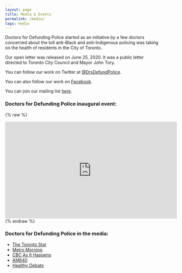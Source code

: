 ```yaml
---
layout: page
title: Media & Events
permalink: /media/
tags: media
---
```


Doctors for Defunding Police started as an initiative by a few doctors concerned about the toll anti-Black and anti-Indigenous policing was taking on the health of residents in the City of Toronto.

Our open letter was released on June 25, 2020. It was a public letter directed to Toronto City Council and Mayor John Tory.

You can follow our work on Twitter at [@DrsDefundPolice](https://twitter.com/DrsDefundPolice).

You can also follow our work on [Facebook](https://www.facebook.com/DoctorsForDefundingPolice).

You can join our mailing list [here](https://docs.google.com/forms/d/e/1FAIpQLSe-o_MTgKmGhzapEKSbk1dYc-LHvhWknGppCtmMzi1ahajpOA/viewform?vc=0&c=0&w=1&flr=0). 

### Doctors for Defunding Police inaugural event:
{% raw %}
<iframe width="560" height="315" src="https://www.youtube.com/embed/zPjYWzyoJ28" frameborder="0" allow="accelerometer; autoplay; encrypted-media; gyroscope; picture-in-picture" allowfullscreen></iframe>
{% endraw %}



### Doctors for Defunding Police in the media:

- [The Toronto Star](https://www.thestar.com/opinion/contributors/2020/06/26/policing-is-a-public-health-crisis.html)
- [Metro Morning](https://www.cbc.ca/listen/live-radio/1-39-metro-morning/clip/15784180-health-professionals-call-to-defund-police)
- [CBC As It Happens](https://www.cbc.ca/listen/live-radio/1-82-here-and-now-toronto/clip/15784281-why-a-group-of-toronto-doctors-are-putting-their-weight-behind-defunding-the-police)
- [AM640](https://omny.fm/shows/am640-the-morning-show/group-of-50-doctors-in-toronto-call-for-defunding)
- [Healthy Debate](https://healthydebate.ca/opinions/defund-the-police-resource-our-communites-a-call-for-structural-change)
